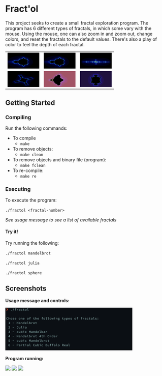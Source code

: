 
# Fract'ol

This project seeks to create a small fractal exploration program.
The program has 6 different types of fractals, in which some vary with the
mouse. Using the mouse, one can also zoom in and zoom out, change colors, and
reset the fractals to the default values. There's also a play of color to feel
the depth of each fractal.

<table style="width:100%">
  <tr>
    <td><img src="resources/1.png"style="width:100px;height:50px;"></td>
    <td><img src="resources/2.png"style="width:100px;height:50px;"></td>
    <td><img src="resources/3.png"style="width:100px;height:50px;"></td>
  </tr>
<tr>
    <td><img src="resources/4.png"style="width:100px;height:50px;"></td>
    <td><img src="resources/5.png"style="width:100px;height:50px;"></td>
    <td><img src="resources/6.png"style="width:100px;height:50px;"></td>
  </tr>
</table>

## Getting Started

### Compiling

Run the following commands:

* To compile
	- `make`
* To remove objects:
	- `make clean`
* To remove objects and binary file (program):
	- `make fclean`
* To re-compile:
	- `make re`

### Executing

To execute the program:

`./fractol <fractal-number>`

*See usage message to see a list of available fractals*

#### Try it!

Try running the following:

`./fractol mandelbrot`

`./fractol julia`

`./fractol sphere`

## Screenshots

**Usage message and controls:**

<img src="resources/12.png" width="400" />

**Program running:**

<img src="resources/fr.png" width="550" />

<img src="resources/fractol-screenshot03.png" width="550" />

<img src="resources/fractol-screenshot04.png" width="550" />
